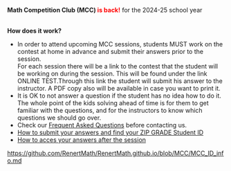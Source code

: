 <b>Math Competition Club (MCC) <font color="red">is back!</font></b> for the 2024-25 school year <br><br>

<b>How does it work?</b>
<br>
 *	 In order to attend upcoming MCC sessions, students MUST work on the contest at home in advance and submit their answers prior to the session. <br>
For each session there will be a link to the contest that the student will be working on during the session. This will be found under the link ONLINE TEST.Through this link the student will submit his answer to the instructor. A PDF copy also will be available in case you want to print it.
 *	It is OK to not answer a question if the student has no idea how to do it. The whole point of the kids solving ahead of time is for them to get familiar with the questions, and for the instructors to know which questions we should go over. <br>
 *	Check our <a href="https://renertmath.github.io/MCC_FAQ">Frequent Asked Questions</a> before contacting us.
 *	<a href="https://renertmath.github.io/blob/MCC/MCC_ID_info">How to submit your answers and find your ZIP GRADE Student ID</a>
 *	<a href="https://renertmath.github.io/MCC/blob/MCC_results">How to acces your answers after the session</a>

https://github.com/RenertMath/RenertMath.github.io/blob/MCC/MCC_ID_info.md
